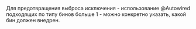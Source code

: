 Для предотвращения  выброса исключения - использование @Autowired подходящих по типу бинов больше 1 - можно конкретно указать, какой бин должен внедрен.